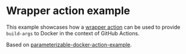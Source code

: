 # Wrapper action example

This example showcases how a [wrapper action](https://github.com/SvanBoxel/parameterizable-docker-action-example) can be used to provide `build-args` to Docker in the context of GitHub Actions. 

Based on [parameterizable-docker-action-example](https://github.com/JavierZolotarchuk/parameterizable-docker-action-example).
